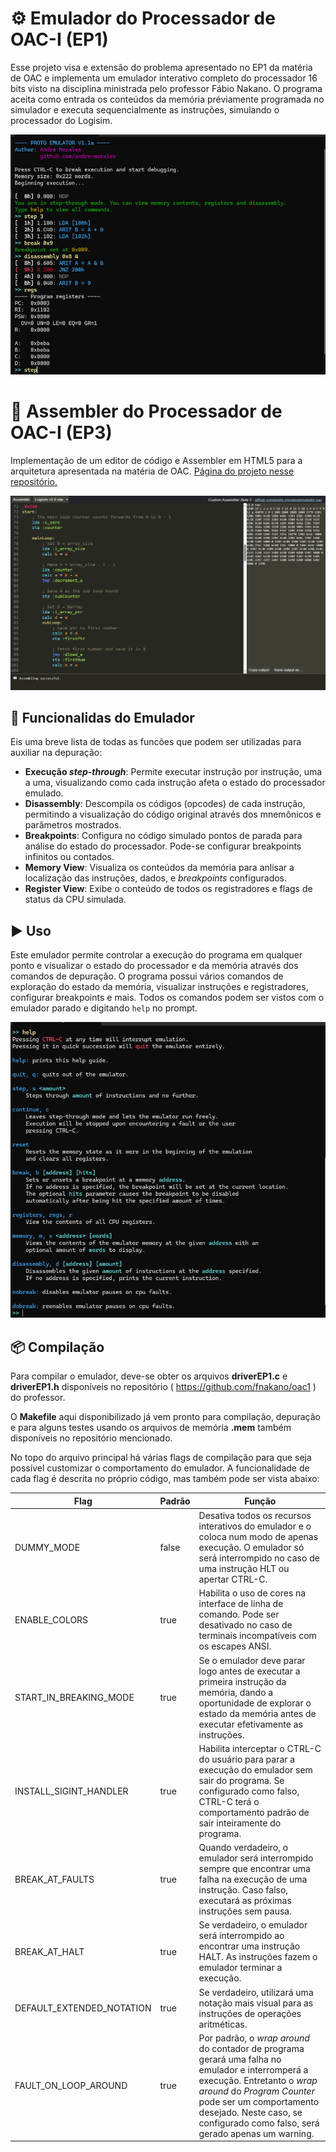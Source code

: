 # :gear: Emulador do Processador de OAC-I (EP1)

Esse projeto visa e extensão do problema apresentado no EP1 da matéria de OAC e implementa um emulador interativo completo do processador 16 bits visto na disciplina ministrada pelo professor Fábio Nakano.
O programa aceita como entrada os conteúdos da memória préviamente programada no simulador e executa sequencialmente as instruções, simulando o processador do Logisim.

![Prompt de comando com exemplo de saída do emulador](./img/exemplo.png)

# :hammer: Assembler do Processador de OAC-I (EP3)

Implementação de um editor de código e Assembler em HTML5 para a arquitetura apresentada na matéria de OAC. [Página do projeto nesse repositório.](./Assembler/)

![](./Assembler/exemplo.png)

## :toolbox: Funcionalidas do Emulador
Eis uma breve lista de todas as funcões que podem ser utilizadas para auxiliar na depuração:
- **Execução _step-through_**: Permite executar instrução por instrução, uma a uma, visualizando como cada instrução afeta o estado do processador emulado.
- **Disassembly**: Descompila os códigos (opcodes) de cada instrução, permitindo a visualização do código original através dos mnemônicos e parâmetros mostrados.
- **Breakpoints**: Configura no código simulado pontos de parada para análise do estado do processador. Pode-se configurar breakpoints infinitos ou contados.
- **Memory View**: Visualiza os conteúdos da memória para anlisar a localização das instruções, dados, e _breakpoints_ configurados.
- **Register View**: Exibe o conteúdo de todos os registradores e flags de status da CPU simulada.

## :arrow_forward: Uso
Este emulador permite controlar a execução do programa em qualquer ponto e visualizar o estado do processador e da memória através dos comandos de depuração. O programa possui vários comandos de exploração do estado da memória, visualizar instruções e registradores, configurar breakpoints e mais.
Todos os comandos podem ser vistos com o emulador parado e digitando ```help``` no prompt.

![Prompt de comando com o resultado da execução do comando "help"](./img/help.png)

## :package: Compilação
Para compilar o emulador, deve-se obter os arquivos **driverEP1.c** e **driverEP1.h** disponíveis no repositório ( https://github.com/fnakano/oac1 ) do professor.

O **Makefile** aqui disponibilizado já vem pronto para compilação, depuração e para alguns testes usando os arquivos de memória **.mem** também disponíveis no repositório mencionado.

No topo do arquivo principal há várias flags de compilação para que seja possível customizar o comportamento do emulador. A funcionalidade de cada flag é descrita no próprio código, mas também pode ser vista abaixo:

|Flag|Padrão|Função|
| - | - | - |
|DUMMY_MODE|false|Desativa todos os recursos interativos do emulador e o coloca num modo de apenas execução. O emulador só será interrompido no caso de uma instrução HLT ou apertar CTRL-C.|
|ENABLE_COLORS|true|Habilita o uso de cores na interface de linha de comando. Pode ser desativado no caso de terminais incompatíveis com os escapes ANSI.
|START_IN_BREAKING_MODE|true|Se o emulador deve parar logo antes de executar a primeira instrução da memória, dando a oportunidade de explorar o estado da memória antes de executar efetivamente as instruções.
|INSTALL_SIGINT_HANDLER|true|Habilita interceptar o CTRL-C do usuário para parar a execução do emulador sem sair do programa. Se configurado como falso, CTRL-C terá o comportamento padrão de sair inteiramente do programa.
|BREAK_AT_FAULTS|true|Quando verdadeiro, o emulador será interrompido sempre que encontrar uma falha na execução de uma instrução. Caso falso, executará as próximas instruções sem pausa.
|BREAK_AT_HALT|true|Se verdadeiro, o emulador será interrompido ao encontrar uma instrução HALT. As instruções fazem o emulador terminar a execução.
|DEFAULT_EXTENDED_NOTATION|true|Se verdadeiro, utilizará uma notação mais visual para as instruções de operações aritméticas.
|FAULT_ON_LOOP_AROUND|true|Por padrão, o _wrap around_ do contador de programa gerará uma falha no emulador e interromperá a execução. Entretanto o _wrap around_ do _Program Counter_ pode ser um comportamento desejado. Neste caso, se configurado como falso, será gerado apenas um warning.
